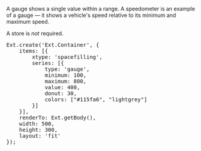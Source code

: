 A gauge shows a single value within a range. A speedometer is an
example of a gauge &mdash; it shows a vehicle's speed relative to its 
minimum and maximum speed.

A store is _not_ required.

<pre class="runnable run">
Ext.create('Ext.Container', {
    items: [{
        xtype: 'spacefilling',
        series: [{
            type: 'gauge',
            minimum: 100,
            maximum: 800,
            value: 400,
            donut: 30,
            colors: ["#115fa6", "lightgrey"]
        }]
    }],
    renderTo: Ext.getBody(),
    width: 500,
    height: 300,
    layout: 'fit'
});
</pre>